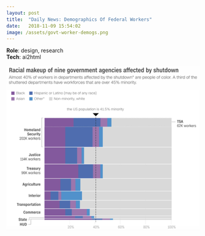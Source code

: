 ```yaml
---
layout: post
title:  "Daily News: Demographics Of Federal Workers"
date:   2018-11-09 15:54:02
image: /assets/govt-worker-demogs.png
---
```


**Role**: design, research  
**Tech**: ai2html

[![Demographics of federal workers in departments affected by the shutdown.](/assets/govt-worker-demogs.png)](https://www.cnn.com/2019/01/23/politics/the-shutdown-is-hurting-some-federal-workers/index.html)
